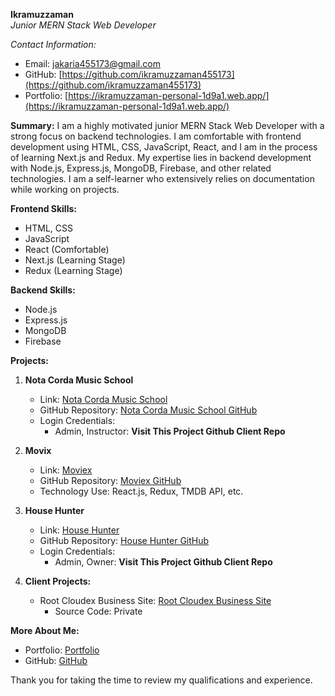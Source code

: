 <!--<h1 align="center">Welcome to my personal Github Resume</h1>-->

**Ikramuzzaman**\
*Junior MERN Stack Web Developer*

*Contact Information:*
- Email: [jakaria455173@gmail.com](jakaria455173@gmail.com)
- GitHub: [https://github.com/ikramuzzaman455173](https://github.com/ikramuzzaman455173)
- Portfolio: [https://ikramuzzaman-personal-1d9a1.web.app/](https://ikramuzzaman-personal-1d9a1.web.app/)

**Summary:**
I am a highly motivated junior MERN Stack Web Developer with a strong focus on backend technologies. I am comfortable with frontend development using HTML, CSS, JavaScript, React, and I am in the process of learning Next.js and Redux. My expertise lies in backend development with Node.js, Express.js, MongoDB, Firebase, and other related technologies. I am a self-learner who extensively relies on documentation while working on projects.

**Frontend Skills:**
- HTML, CSS
- JavaScript
- React (Comfortable)
- Next.js (Learning Stage)
- Redux (Learning Stage)

**Backend Skills:**
- Node.js
- Express.js
- MongoDB
- Firebase

**Projects:**

1. **Nota Corda Music School**
   - Link: [Nota Corda Music School](https://summer-camp-school-61659.web.app/)
   - GitHub Repository: [Nota Corda Music School GitHub](https://github.com/ikramuzzaman455173/Nota-corda-music-client-and-server-repo)
   - Login Credentials:
      - Admin, Instructor: **Visit This Project Github Client Repo**

2. **Movix**
   - Link: [Moviex](https://moviex-psi.vercel.app/)
   - GitHub Repository: [Moviex GitHub](https://github.com/ikramuzzaman455173/moviex)
   - Technology Use: React.js, Redux, TMDB API, etc.

4. **House Hunter**
   - Link: [House Hunter](https://househunter-e3d07.web.app/)
   - GitHub Repository: [House Hunter GitHub](https://github.com/ikramuzzaman455173/House-Hunter-client-and-server-repo)
   - Login Credentials:
      - Admin, Owner: **Visit This Project Github Client Repo**

5. **Client Projects:**
   - Root Cloudex Business Site: [Root Cloudex Business Site](https://rootcloudex-5f6e8.web.app/)
     - Source Code: Private
       
  <!-- - MridhaTrending: [MridhaTrending](https://shop-nest-b2724.web.app/)
     - Source Code: Private
   - Batter View Admin Login Demo Site
     - Admin Email: userdatabaseinfo@gmail.com
     - Password: admin@$#123 -->

**More About Me:**
- Portfolio: [Portfolio](https://ikramuzzaman-personal-1d9a1.web.app/)
- GitHub: [GitHub](https://github.com/ikramuzzaman455173)

Thank you for taking the time to review my qualifications and experience.
